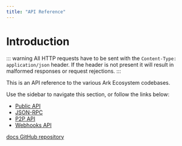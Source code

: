 ```yaml
---
title: "API Reference"
---
```


# Introduction

::: warning
All HTTP requests have to be sent with the `Content-Type: application/json` header. If the header is not present it will result in malformed responses or request rejections.
:::

This is an API reference to the various Ark Ecosystem codebases.

Use the sidebar to navigate this section, or follow the links below:

* [Public API](/api/public/)
* [JSON-RPC](/api/json-rpc/)
* [P2P API](/api/p2p/)
* [Webhooks API](/api/webhooks/)

[docs GitHub repository](https://github.com/ArkEcosystem/docs)
